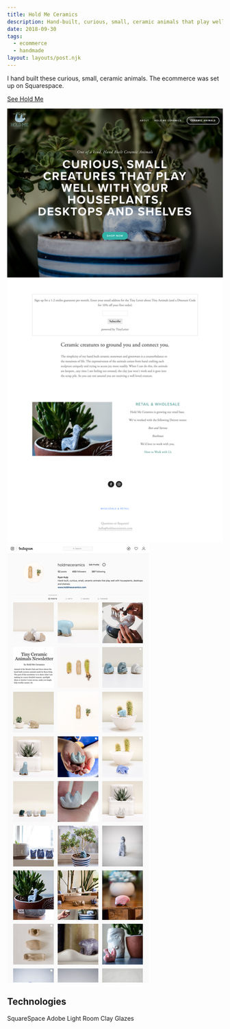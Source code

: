 ```yaml
---
title: Hold Me Ceramics
description: Hand-built, curious, small, ceramic animals that play well with houseplants, desktops and shelves.
date: 2018-09-30
tags:
  - ecommerce
  - handmade
layout: layouts/post.njk
---
```

I hand built these curious, small, ceramic animals. The ecommerce was set up on Squarespace.

[See Hold Me](http://holdmeceramics.com)

![Hold Me Ceramics Website](/img/holdmeceramics.png)
![Ceramic Animals](/img/holdme.png)

## Technologies

SquareSpace Adobe Light Room Clay Glazes
